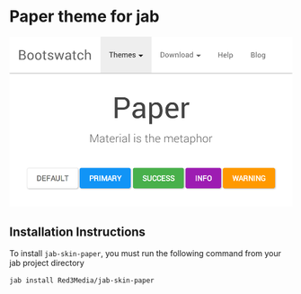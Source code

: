 # Paper theme for jab
![paper screenshot](thumbnail.png)

## Installation Instructions
To install `jab-skin-paper`, you must run the following command from your jab project directory

    jab install Red3Media/jab-skin-paper
